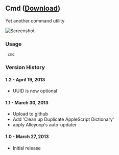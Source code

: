 ## Cmd ([Download](https://raw.github.com/jmjeong/alfred-extension/master/cmd/cmd.alfredworkflow))

Yet another command utility

![Screenshot](https://raw.github.com/jmjeong/alfred-extension/master/cmd/screenshot.png)

###  Usage

```
 cmd            
```

### Version History 

#### 1.2 - April 19, 2013

- UUID is now optional

#### 1.1 - March 30, 2013

- Upload to github
- Add 'Clean up Duplicate AppleScript Dictionary'
- apply Alleyoop's auto-updater

#### 1.0 - March 27, 2013

- Initial release

